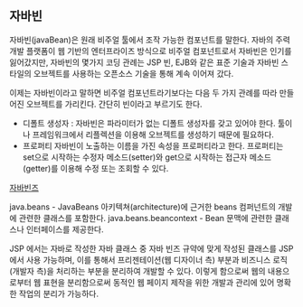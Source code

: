 ## 자바빈
자바빈(javaBean)은 원래 비주얼 툴에서 조작 가능한 컴포넌트를 말한다. 자바의 주력 개발 플랫폼이 웹 기반의
엔터프라이즈 방식으로 비주얼 컴포넌트로서 자바빈은 인기를 잃어갔지만, 자바빈의 몇가지 코딩 관례는 JSP 빈, EJB와
같은 표준 기술과 자바빈 스타일의 오브젝트를 사용하는 오픈소스 기술을 통해 계속 이어져 갔다.

이제는 자바빈이라고 말하면 비주얼 컴포넌트라기보다는 다음 두 가지 관례를 따라 만들어진 오브젝트를 가리킨다.
간단히 빈이라고 부르기도 한다.
- 디폴트 생성자 : 자바빈은 파라미터가 없는 디폴트 생성자를 갖고 있어야 한다. 툴이나 프레임워크에서 리플렉션을 이용해
오브젝트를 생성하기 때문에 필요하다.
- 프로퍼티 자바빈이 노출하는 이름을 가진 속성을 프로퍼티라고 한다. 프로퍼티는 set으로 시작하는 수정자 메소드(setter)와
get으로 시작하는 접근자 메소드(getter)를 이용해 수정 또는 조회할 수 있다.

[자바빈즈](http://mainichibenkyo.tistory.com/99)

java.beans - JavaBeans 아키텍쳐(architecture)에 근거한 beans 컴퍼넌트의 개발에 관련한 클래스를 포함한다.
java.beans.beancontext - Bean 문맥에 관련한 클래스나 인터페이스를 제공한다.

JSP 에서는 자바로 작성한 자바 클래스 중 자바 빈즈 규약에 맞게 작성된 클래스를 JSP에서 사용 가능하며, 이를 통해서 프리젠테이션(웹 디자이너 측) 부분과 비즈니스 로직(개발자 측)을 처리하는 부분을 분리하여 개발할 수 있다. 이렇게 함으로써 웹의 내용으로부터 웹 표현을 분리함으로써 동적인 웹 페이지 제작을 위한 개발과 관리에 있어 명확한 작업의 분리가 가능하다.
